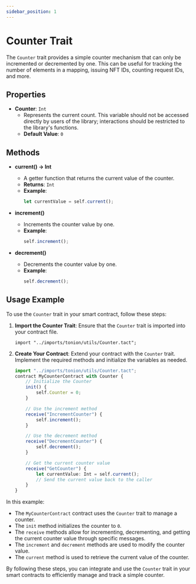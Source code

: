 ```yaml
---
sidebar_position: 1
---
```


# Counter Trait

The `Counter` trait provides a simple counter mechanism that can only be incremented or decremented by one. This can be useful for tracking the number of elements in a mapping, issuing NFT IDs, counting request IDs, and more.

## Properties

- **Counter**: `Int`
  - Represents the current count. This variable should not be accessed directly by users of the library; interactions should be restricted to the library's functions.
  - **Default Value**: `0`

## Methods

- **current() -> Int**
  - A getter function that returns the current value of the counter.
  - **Returns**: `Int`
  - **Example**:
    ```ts
    let currentValue = self.current();
    ```

- **increment()**
  - Increments the counter value by one.
  - **Example**:
    ```ts
    self.increment();
    ```

- **decrement()**
  - Decrements the counter value by one.
  - **Example**:
    ```ts
    self.decrement();
    ```

## Usage Example

To use the `Counter` trait in your smart contract, follow these steps:

1. **Import the Counter Trait**:
   Ensure that the `Counter` trait is imported into your contract file.

   ```tact
   import "../imports/tonion/utils/Counter.tact";
   ```

2. **Create Your Contract**:
   Extend your contract with the `Counter` trait. Implement the required methods and initialize the variables as needed.

   ```ts showLineNumbers
   import "../imports/tonion/utils/Counter.tact";
   contract MyCounterContract with Counter {
       // Initialize the Counter
       init() {
           self.Counter = 0;
       }

       // Use the increment method
       receive("IncrementCounter") {
           self.increment();
       }

       // Use the decrement method
       receive("DecrementCounter") {
           self.decrement();
       }

       // Get the current counter value
       receive("GetCounter") {
           let currentValue: Int = self.current();
           // Send the current value back to the caller
       }
   }
   ```

In this example:

- The `MyCounterContract` contract uses the `Counter` trait to manage a counter.
- The `init` method initializes the counter to `0`.
- The `receive` methods allow for incrementing, decrementing, and getting the current counter value through specific messages.
- The `increment` and `decrement` methods are used to modify the counter value.
- The `current` method is used to retrieve the current value of the counter.

By following these steps, you can integrate and use the `Counter` trait in your smart contracts to efficiently manage and track a simple counter.